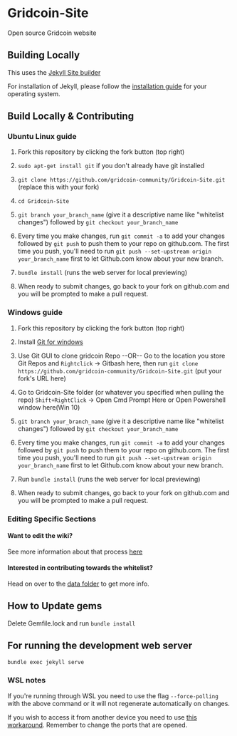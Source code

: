 # Gridcoin-Site

Open source Gridcoin website

## Building Locally

This uses the [Jekyll Site builder](https://jekyllrb.com)

For installation of Jekyll, please follow the [installation guide](https://jekyllrb.com/docs/installation/) for your operating system.

## Build Locally & Contributing

### Ubuntu Linux guide

1. Fork this repository by clicking the fork button (top right)

2. `sudo apt-get install git` if you don't already have git installed

3. `git clone https://github.com/gridcoin-community/Gridcoin-Site.git`
 (replace this with your fork)
4. `cd Gridcoin-Site`

5. `git branch your_branch_name` (give it a descriptive name like "whitelist changes") followed by `git checkout your_branch_name`

6. Every time you make changes, run `git commit -a` to add your changes followed by `git push` to push them to your repo on github.com. The first time you push, you'll need to run `git push --set-upstream origin your_branch_name` first to let Github.com know about your new branch.

7. `bundle install` (runs the web server for local previewing)

8. When ready to submit changes, go back to your fork on github.com and you will be prompted to make a pull request.

### Windows guide

1. Fork this repository by clicking the fork button (top right)

2. Install [Git for windows](https://git-scm.com/downloads)

3. Use Git GUI to clone gridcoin Repo   --OR-- Go to the location you store Git Repos and `Rightclick` -> Gitbash here, then run  `git clone https://github.com/gridcoin-community/Gridcoin-Site.git` (put your fork's URL here)

4. Go to Gridcoin-Site folder (or whatever you specified when pulling the repo) `Shift+RightClick` -> Open Cmd Prompt Here or Open Powershell window here(Win 10)

5. `git branch your_branch_name` (give it a descriptive name like "whitelist changes") followed by `git checkout your_branch_name`

6. Every time you make changes, run `git commit -a` to add your changes followed by `git push` to push them to your repo on github.com. The first time you push, you'll need to run `git push --set-upstream origin your_branch_name` first to let Github.com know about your new branch.

7. Run `bundle install` (runs the web server for local previewing)

8. When ready to submit changes, go back to your fork on github.com and you will be prompted to make a pull request.

### Editing Specific Sections

#### Want to edit the wiki?

See more information about that process [here](https://gridcoin.us/wiki/wiki-editing)

#### Interested in contributing towards the whitelist?

Head on over to the [data folder](_data/) to get more info.

## How to Update gems

Delete Gemfile.lock and run `bundle install`

## For running the development web server

```sh
bundle exec jekyll serve
```

### WSL notes

If you're running through WSL you need to use the flag `--force-polling` with the above command or it will not regenerate automatically on changes.

If you wish to access it from another device you need to use [this workaround](https://github.com/microsoft/WSL/issues/4150#issuecomment-504209723). Remember to change the ports that are opened.

